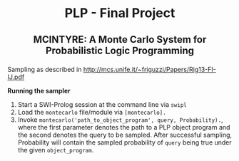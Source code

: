 # <p align="center"> PLP - Final Project </p> 
## <p align="center"> MCINTYRE: A Monte Carlo System for Probabilistic Logic Programming </p>  

Sampling as described in http://mcs.unife.it/~friguzzi/Papers/Rig13-FI-IJ.pdf


**Running the sampler**

1. Start a SWI-Prolog session at the command line via `swipl`
2. Load the `montecarlo` file/module via `[montecarlo].`
3. Invoke `montecarlo('path_to_object_program', query, Probability).`, where the first parameter denotes the path to a PLP object program and the second denotes the query to be sampled. After successful sampling, Probability will contain the sampled probability of `query` being true under the given `object_program`.

